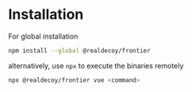 # Installation

For global installation
```bash
npm install --global @realdecoy/frontier
```

alternatively, use `npx` to execute the binaries remotely
```bash
npx @realdecoy/frontier vue <command>
```